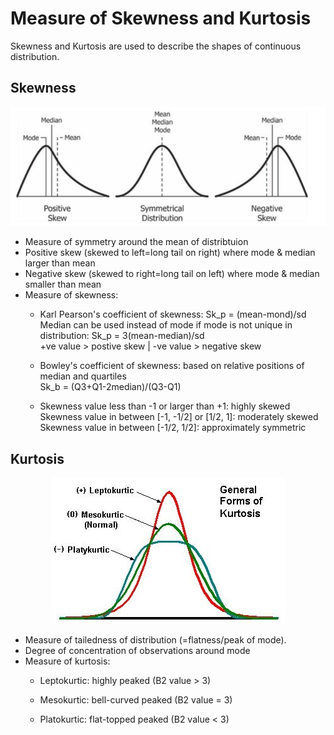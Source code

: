 # Measure of Skewness and Kurtosis
Skewness and Kurtosis are used to describe the shapes of continuous distribution.

## Skewness
<p align="center">
<img src="https://github.com/TravisH0301/learning/blob/master/images/skewness.png">
</p>

- Measure of symmetry around the mean of distribtuion
- Positive skew (skewed to left=long tail on right) where mode & median larger than mean
- Negative skew (skewed to right=long tail on left) where mode & median smaller than mean 
- Measure of skewness:
  - Karl Pearson's coefficient of skewness: Sk_p = (mean-mond)/sd
    <br>Median can be used instead of mode if mode is not unique in distribution: Sk_p = 3(mean-median)/sd
    <br>+ve value > postive skew | -ve value > negative skew
    
  - Bowley's coefficient of skewness: based on relative positions of median and quartiles
    <br>Sk_b = (Q3+Q1-2median)/(Q3-Q1)
    
  - Skewness value less than -1 or larger than +1: highly skewed
    <br>Skewness value in between [-1, -1/2] or [1/2, 1]: moderately skewed
    <br>Skewness value in between [-1/2, 1/2]: approximately symmetric

## Kurtosis
<p align="center">
<img src="https://github.com/TravisH0301/learning/blob/master/images/kurtosis.jpg">
</p>

- Measure of tailedness of distribution (=flatness/peak of mode).
- Degree of concentration of observations around mode
- Measure of kurtosis:
  - Leptokurtic: highly peaked (B2 value > 3)

  - Mesokurtic: bell-curved peaked (B2 value = 3)

  - Platokurtic: flat-topped peaked (B2 value < 3)
